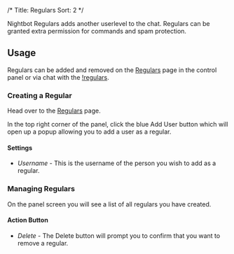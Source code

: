 /*
Title: Regulars
Sort: 2
*/

Nightbot Regulars adds another userlevel to the chat. Regulars can be granted extra permission for commands and spam protection.

## Usage

Regulars can be added and removed on the [Regulars](https://beta.nightbot.tv/regulars) page in the control panel or via chat with the [!regulars](https://docs.nightbot.tv/commands/regulars).

### Creating a Regular

Head over to the [Regulars](https://beta.nightbot.tv/regulars) page.

In the top right corner of the panel, click the blue Add User button which will open up a popup allowing you to add a user as a regular.

#### Settings

- *Username* - This is the username of the person you wish to add as a regular.

### Managing Regulars

On the panel screen you will see a list of all regulars you have created.

#### Action Button

- *Delete* - The Delete button will prompt you to confirm that you want to remove a regular.

